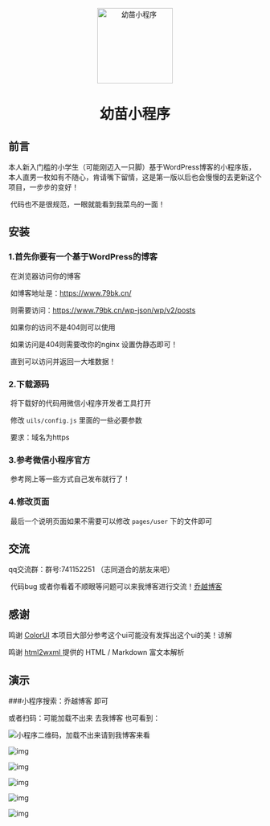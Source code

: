 <p align="center">
  <a href="https://www.79bk.cn/" rel="noopener" target="_blank"><img width="150" src="https://ae01.alicdn.com/kf/Uac101ff2e57a4780a3b6c8d11b006f20Q.png" alt="幼苗小程序"></a></p>



<h1 align="center">幼苗小程序</h1>
<div>



## 前言

​		本人新入门槛的小学生（可能刚迈入一只脚）基于WordPress博客的小程序版，本人直男一枚如有不随心，肯请嘴下留情，这是第一版以后也会慢慢的去更新这个项目，一步步的变好！

​		代码也不是很规范，一眼就能看到我菜鸟的一面！

## 安装

### 1.首先你要有一个基于WordPress的博客

​		在浏览器访问你的博客

​		如博客地址是：https://www.79bk.cn/

​		则需要访问：https://www.79bk.cn/wp-json/wp/v2/posts

​		如果你的访问不是404则可以使用

​		如果访问是404则需要改你的nginx 设置伪静态即可！

​		直到可以访问并返回一大堆数据！

### 2.下载源码

​		将下载好的代码用微信小程序开发者工具打开

​		修改 `uils/config.js`   里面的一些必要参数

​		要求：域名为https

### 3.参考微信小程序官方

​		参考网上等一些方式自己发布就行了！

### 4.修改页面

​		最后一个说明页面如果不需要可以修改 `pages/user`  下的文件即可

## 交流

  qq交流群：群号:741152251 （志同道合的朋友来吧）

​		代码bug 或者你看着不顺眼等问题可以来我博客进行交流！[乔越博客](https://www.79bk.cn/)

## 感谢

鸣谢 [ColorUI](https://github.com/weilanwl/ColorUI) 本项目大部分参考这个ui可能没有发挥出这个ui的美！谅解		

鸣谢  [html2wxml ](https://www.qwqoffice.com/article.php?mod=view&tid=40)	提供的 HTML / Markdown 富文本解析



## 演示
###小程序搜索：乔越博客 即可

或者扫码：可能加载不出来 去我博客 也可看到：


![小程序二维码，加载不出来请到我博客来看](https://ae01.alicdn.com/kf/U852f5c4a855d45b0b55f3bf3cc03773d9.jpg)


![img](https://www.79bk.cn/wp-content/uploads/2019/10/1.png)



![img](https://www.79bk.cn/wp-content/uploads/2019/10/2.png)



![img](https://www.79bk.cn/wp-content/uploads/2019/10/56.png)



![img](https://www.79bk.cn/wp-content/uploads/2019/10/4.png)



![img](https://www.79bk.cn/wp-content/uploads/2019/10/3.png)


